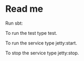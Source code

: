 # Read me

Run sbt:

To run the test type test.

To run the service type jetty:start.

To stop the service type jetty:stop.